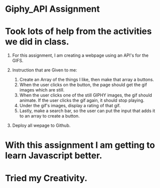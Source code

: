 # Giphy_API Assignment

# Took lots of help from the activities we did in class.

1. For this assignment, I am creating a webpage using an API's for the GIFS. 

2. Instruction that are Given to me:
    1. Create an Array of the things I like, then make that array a buttons.
    2. When the user clicks on the button, the page should get the gif images which are still.
    3. When the user clicks one of the still GIPHY images, the gif should animate. If the user clicks the gif again, it should stop playing.
    4. Under the gif's images, display a rating of that gif.
    5. Lastly, make a search bar, so the user can put the input that adds it to an array to create a button.

3. Deploy all wepage to Github.

# With this assignment I am getting to learn Javascript better.
# Tried my Creativity.
